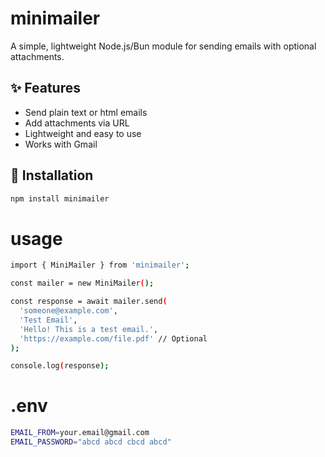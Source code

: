 # minimailer

A simple, lightweight Node.js/Bun module for sending emails with optional attachments.

## ✨ Features

- Send plain text or html emails
- Add attachments via URL
- Lightweight and easy to use
- Works with Gmail

## 🚀 Installation

```bash
npm install minimailer
```
# usage

```bash
import { MiniMailer } from 'minimailer';

const mailer = new MiniMailer();

const response = await mailer.send(
  'someone@example.com',
  'Test Email',
  'Hello! This is a test email.',
  'https://example.com/file.pdf' // Optional
);

console.log(response);

```
# .env
```bash
EMAIL_FROM=your.email@gmail.com
EMAIL_PASSWORD="abcd abcd cbcd abcd"

```
